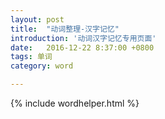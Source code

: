 ```yaml
---
layout: post
title:  "动词整理-汉字记忆"
introduction: '动词汉字记忆专用页面'
date:   2016-12-22 8:37:00 +0800
tags: 单词
category: word

---
```


{% include wordhelper.html %}
<div class="container-fluid">
<div id="word-container" class="row">
</div>
</div>
<style>
.word-cell {
  font-size: 16pt;
}
</style>

<div id="cell-template">
  <div class="col-md-3 col-xs-6">
  <div class="well word-cell" lang="jp">
  </div>
  </div>
</div>

<script>
$(document).ready(function() {
  $.ajax('/verb.json', { dataType: "json" })
    .done(function (data) {
      var d = wordhelper.parseverbdata(data);
      var tp = $('#cell-template').detach();
      tp = tp.find("> div");
      for (var i = 0; i < d.length; i++) {
        if (d[i].pos.endsWith('3')) continue;
        var word = d[i].masu;
        word = word.replace(/ます$/g, "")
                   .replace(/!(.*?)\(.*?\)/g, '$1')
                   .replace(/[\u3040-\u309f\u30a0-\u30ff]/g, "　")
                   .replace(/$/g, 'ます');
        if (word.trim() == 'ます') continue;
        word = word +'[' + d[i].desc.replace(/【(.*)】.*/g, '$1').replace(/自他/g, '混') + ']';
        var cell = tp.clone();
        cell.find('.word-cell').html(word);
        $('#word-container').append(cell);
      }
    });
});
</script>

